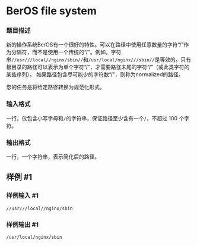 # BerOS file system

### 题目描述

新的操作系统BerOS有一个很好的特性。可以在路径中使用任意数量的字符“/”作为分隔符，而不是使用一个传统的“/”。例如，字符串`//usr///local//nginx/sbin//`和`/usr/local/nginx///sbin//`是等效的。只有根目录的路径可以表示为单个字符“/”，才需要路径末尾的字符“/”（或此类字符的某些序列）。
如果路径包含尽可能少的字符数“/”，则称为normalized的路径。

您的任务是将给定路径转换为规范化形式。

### 输入格式

一行，仅包含小写字母和`/`的字符串，保证路径至少含有一个`/`，不超过 $100$ 个字符。

### 输出格式

一行，一个字符串，表示简化后的路径。



## 样例 #1

### 样例输入 #1

```
//usr///local//nginx/sbin
```

### 样例输出 #1

```
/usr/local/nginx/sbin
```